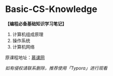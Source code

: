 # Basic-CS-Knowledge
**【编程必备基础知识学习笔记】**

1. 计算机组成原理
2. 操作系统
3. 计算机网络

原课程地址：[慕课网](https://coding.imooc.com/class/355.html)

*如有侵权请联系删除，推荐使用「Typora」进行观看*


